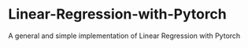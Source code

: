 # Linear-Regression-with-Pytorch
A general and simple implementation of Linear Regression with Pytorch
